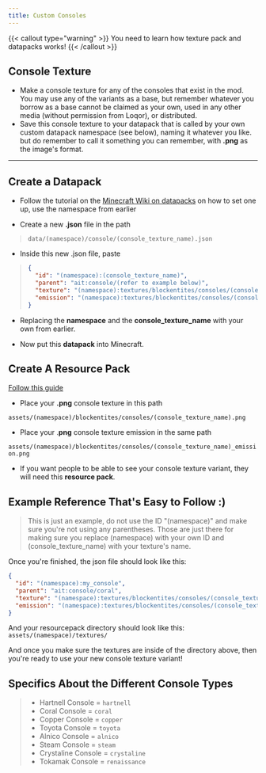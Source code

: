 ```yaml
---
title: Custom Consoles
---
```


{{< callout type="warning" >}}
  You need to learn how texture pack and datapacks works!
{{< /callout >}}

## Console Texture
- Make a console texture for any of the consoles that exist in the mod. You may use any of the variants as a base, but remember whatever you borrow as a base cannot be claimed as your own, used in any other media (without permission from Loqor), or distributed.
- Save this console texture to your datapack that is called by your own custom datapack namespace (see below), naming it whatever you like. but do remember to call it something you can remember, with **.png** as the image's format.

---

## Create a Datapack
- Follow the tutorial on the [Minecraft Wiki on datapacks](https://minecraft.wiki/w/Data_pack) on how to set one up, use the namespace from earlier

- Create a new **.json** file in the path

> `data/(namespace)/console/(console_texture_name).json`

- Inside this new .json file, paste

> ```json
> {
>   "id": "(namespace):(console_texture_name)",
>   "parent": "ait:console/(refer to example below)",
>   "texture": "(namespace):textures/blockentites/consoles/(console_texture_name).png",
>   "emission": "(namespace):textures/blockentites/consoles/(console_texture_name)_emission.png"
> }
> ```

- Replacing the **namespace** and the **console_texture_name** with your own from earlier.

- Now put this **datapack** into Minecraft.

## Create A Resource Pack
[Follow this guide](https://minecraft.wiki/w/Tutorials/Creating_a_resource_pack)

- Place your **.png** console texture in this path

`assets/(namespace)/blockentites/consoles/(console_texture_name).png`

- Place your .**png** console texture emission in the same path

`assets/(namespace)/blockentites/consoles/(console_texture_name)_emission.png`

- If you want people to be able to see your console texture variant, they will need this **resource pack**.

## Example Reference That's Easy to Follow :)
> This is just an example, do not use the ID "(namespace)" and make sure you're not using any parentheses. Those are just there for making sure you replace (namespace) with your own ID and (console_texture_name) with your texture's name.

Once you're finished, the json file should look like this:
```json
{
  "id": "(namespace):my_console",
  "parent": "ait:console/coral",
  "texture": "(namespace):textures/blockentites/consoles/(console_texture_name).png",
  "emission": "(namespace):textures/blockentites/consoles/(console_texture_name)_emission.png"
}
```
And your resourcepack directory should look like this:
```assets/(namespace)/textures/```

And once you make sure the textures are inside of the directory above, then you're ready to use your new console texture variant!

## Specifics About the Different Console Types
> - Hartnell Console = `hartnell`
> - Coral Console = `coral`
> - Copper Console = `copper`
> - Toyota Console = `toyota`
> - Alnico Console = `alnico`
> - Steam Console = `steam`
> - Crystaline Console = `crystaline`
> - Tokamak Console = `renaissance`